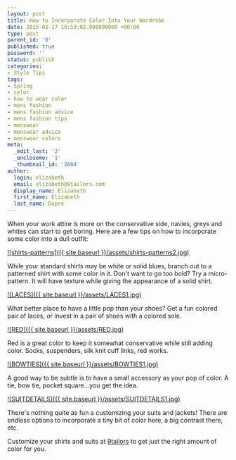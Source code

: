 ```yaml
---
layout: post
title: How to Incorporate Color Into Your Wardrobe
date: 2015-02-17 19:53:02.000000000 +00:00
type: post
parent_id: '0'
published: true
password: ''
status: publish
categories:
- Style Tips
tags:
- Spring
- color
- how to wear color
- mens fashion
- mens fashion advice
- mens fashion tips
- menswear
- menswear advice
- menswear colors
meta:
  _edit_last: '2'
  _encloseme: '1'
  _thumbnail_id: '2604'
author:
  login: elizabeth
  email: elizabeth@9tailors.com
  display_name: Elizabeth
  first_name: Elizabeth
  last_name: Dupre
---
```

When your work attire is more on the conservative side, navies, greys and whites can start to get boring. Here are a few tips on how to incorporate some color into a dull outfit:

[![shirts-patterns]({{ site.baseurl }}/assets/shirts-patterns2.jpg)](http://blog.9tailors.com/uploads/shirts-patterns2.jpg)

While your standard shirts may be white or solid blues, branch out to a patterned shirt with some color in it. Don't want to go too bold? Try a micro-pattern. It will have texture while giving the appearance of a solid shirt.

[![LACES]({{ site.baseurl }}/assets/LACES1.jpg)](http://blog.9tailors.com/uploads/LACES1.jpg)

What better place to have a little pop than your shoes? Get a fun colored pair of laces, or invest in a pair of shoes with a colored sole.

[![RED]({{ site.baseurl }}/assets/RED.jpg)](http://blog.9tailors.com/uploads/RED.jpg)

Red is a great color to keep it somewhat conservative while still adding color. Socks, suspenders, silk knit cuff links, red works.

[![BOWTIES]({{ site.baseurl }}/assets/BOWTIES1.jpg)](http://blog.9tailors.com/uploads/BOWTIES1.jpg)

A good way to be subtle is to have a small accessory as your pop of color. A tie, bow tie, pocket square...you get the idea.

[![SUITDETAILS]({{ site.baseurl }}/assets/SUITDETAILS1.jpg)](http://blog.9tailors.com/uploads/SUITDETAILS1.jpg)

There's nothing quite as fun a customizing your suits and jackets! There are endless options to incorporate a tiny bit of color here, a big contrast there, etc.

Customize your shirts and suits at [9tailors](www.9tailors.com) to get just the right amount of color for you.
